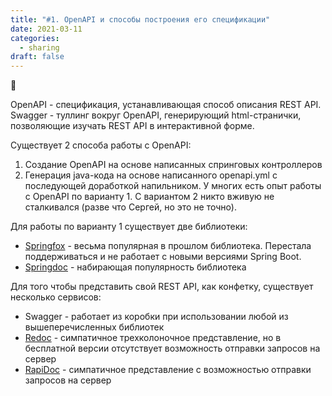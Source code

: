```yaml
---
title: "#1. OpenAPI и способы построения его спецификации"
date: 2021-03-11
categories: 
  - sharing
draft: false
---
```


:frog:
<!--more-->

OpenAPI - спецификация, устанавливающая способ описания REST API.
Swagger - туллинг вокруг OpenAPI, генерирующий html-странички, позволяющие изучать REST API в интерактивной форме.

Существует 2 способа работы с OpenAPI:
1) Создание OpenAPI на основе написанных спринговых контроллеров
2) Генерация java-кода на основе написанного openapi.yml с последующей доработкой напильником.
У многих есть опыт работы с OpenAPI по варианту 1. С вариантом 2 никто вживую не сталкивался (разве что Сергей, но это не точно).

Для работы по варианту 1 существует две библиотеки:
- [Springfox](https://github.com/springfox/springfox) - весьма популярная в прошлом библиотека. Перестала поддерживаться и не работает с новыми версиями Spring Boot. 
- [Springdoc](https://github.com/springdoc/springdoc-openapi) - набирающая популярность библиотека 

Для того чтобы представить свой REST API, как конфетку, существует несколько сервисов:
- Swagger - работает из коробки при использовании любой из вышеперечисленных библиотек
- [Redoc](https://github.com/Redocly/redoc) - симпатичное трехколоночное представление, но в бесплатной версии отсутствует возможность отправки запросов на сервер
- [RapiDoc](https://github.com/mrin9/RapiDoc) - симпатичное представление с возможностью отправки запросов на сервер